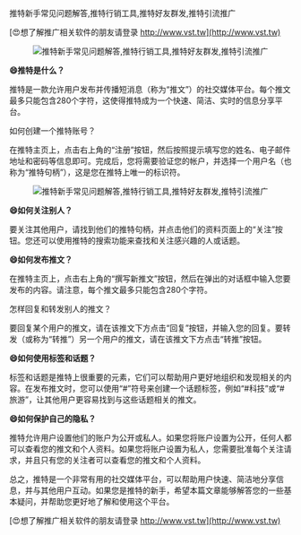 推特新手常见问题解答,推特行销工具,推特好友群发,推特引流推广

[😍想了解推广相关软件的朋友请登录 http://www.vst.tw](http://www.vst.tw)

 <center><img src="https://vst.tw/MP4/tuiguang/png/3.png" alt="推特新手常见问题解答,推特行销工具,推特好友群发,推特引流推广"></center>

**😄推特是什么？**

推特是一款允许用户发布并传播短消息（称为“推文”）的社交媒体平台。每个推文最多只能包含280个字符，这使得推特成为一个快速、简洁、实时的信息分享平台。

如何创建一个推特账号？

在推特主页上，点击右上角的“注册”按钮，然后按照提示填写您的姓名、电子邮件地址和密码等信息即可。完成后，您将需要验证您的帐户，并选择一个用户名（也称为“推特句柄”），这是您在推特上唯一的标识符。

 <center><img src="https://vst.tw/MP4/tuiguang/png/2.png" alt="推特新手常见问题解答,推特行销工具,推特好友群发,推特引流推广"></center>

**😄如何关注别人？**

要关注其他用户，请找到他们的推特句柄，并点击他们的资料页面上的“关注”按钮。您还可以使用推特的搜索功能来查找和关注感兴趣的人或话题。

**😄如何发布推文？**

在推特主页上，点击右上角的“撰写新推文”按钮，然后在弹出的对话框中输入您要发布的内容。请注意，每个推文最多只能包含280个字符。

怎样回复和转发别人的推文？

要回复某个用户的推文，请在该推文下方点击“回复”按钮，并输入您的回复。要转发（或称为“转推”）另一个用户的推文，请在该推文下方点击“转推”按钮。

**😄如何使用标签和话题？**

标签和话题是推特上很重要的元素，它们可以帮助用户更好地组织和发现相关的内容。在发布推文时，您可以使用“#”符号来创建一个话题标签，例如“#科技”或“#旅游”，让其他用户更容易找到与这些话题相关的推文。

**😄如何保护自己的隐私？**

推特允许用户设置他们的账户为公开或私人。如果您将账户设置为公开，任何人都可以查看您的推文和个人资料。如果您将账户设置为私人，您需要批准每个关注请求，并且只有您的关注者可以查看您的推文和个人资料。

总之，推特是一个非常有用的社交媒体平台，可以帮助用户快速、简洁地分享信息，并与其他用户互动。如果您是推特的新手，希望本篇文章能够解答您的一些基本疑问，并帮助您更好地了解和使用这个平台。

[😍想了解推广相关软件的朋友请登录 http://www.vst.tw](http://www.vst.tw)



